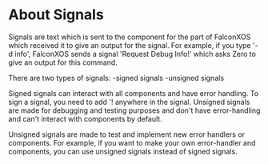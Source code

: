 # About Signals

Signals are text which is sent to the component for the part of FalconXOS which received it to give an output for the signal.
For example, if you type '-d info', FalconXOS sends a signal 'Request Debug Info!' which asks Zero to give an output for this command.

There are two types of signals:
-signed signals
-unsigned signals

Signed signals can interact with all components and have error handling.
To sign a signal, you need to add '! anywhere in the signal.
Unsigned signals are made for debugging and testing purposes and don't have error-handling and can't interact with components by default.

Unsigned signals are made to test and implement new error handlers or components.
For example, if you want to make your own error-handler and components, you can use unsigned signals instead of signed signals.